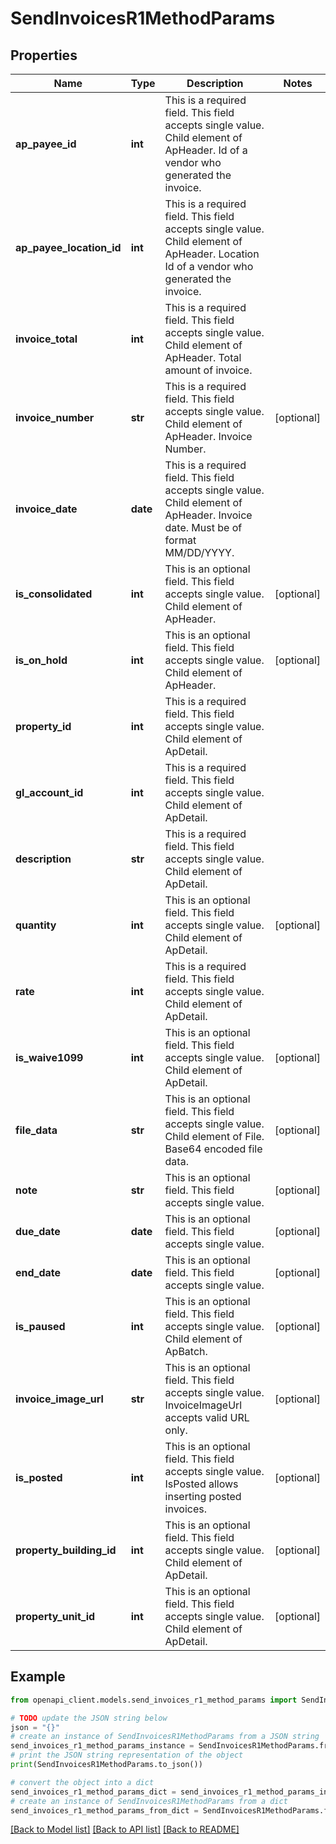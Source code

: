 # SendInvoicesR1MethodParams


## Properties

Name | Type | Description | Notes
------------ | ------------- | ------------- | -------------
**ap_payee_id** | **int** | This is a required field. This field accepts single value. Child element of ApHeader. Id of a vendor who generated the invoice. | 
**ap_payee_location_id** | **int** | This is a required field. This field accepts single value. Child element of ApHeader. Location Id of a vendor who generated the invoice. | 
**invoice_total** | **int** | This is a required field. This field accepts single value. Child element of ApHeader. Total amount of invoice. | 
**invoice_number** | **str** | This is a required field. This field accepts single value. Child element of ApHeader. Invoice Number. | [optional] 
**invoice_date** | **date** | This is a required field. This field accepts single value. Child element of ApHeader. Invoice date. Must be of format MM/DD/YYYY. | 
**is_consolidated** | **int** | This is an optional field. This field accepts single value. Child element of ApHeader. | [optional] 
**is_on_hold** | **int** | This is an optional field. This field accepts single value. Child element of ApHeader. | [optional] 
**property_id** | **int** | This is a required field. This field accepts single value. Child element of ApDetail. | 
**gl_account_id** | **int** | This is a required field. This field accepts single value. Child element of ApDetail. | 
**description** | **str** | This is a required field. This field accepts single value. Child element of ApDetail. | 
**quantity** | **int** | This is an optional field. This field accepts single value. Child element of ApDetail. | [optional] 
**rate** | **int** | This is a required field. This field accepts single value. Child element of ApDetail. | 
**is_waive1099** | **int** | This is an optional field. This field accepts single value. Child element of ApDetail. | [optional] 
**file_data** | **str** | This is an optional field. This field accepts single value. Child element of File. Base64 encoded file data. | [optional] 
**note** | **str** | This is an optional field. This field accepts single value. | [optional] 
**due_date** | **date** | This is an optional field. This field accepts single value. | [optional] 
**end_date** | **date** | This is an optional field. This field accepts single value. | [optional] 
**is_paused** | **int** | This is an optional field. This field accepts single value. Child element of ApBatch. | [optional] 
**invoice_image_url** | **str** | This is an optional field. This field accepts single value. InvoiceImageUrl accepts valid URL only. | [optional] 
**is_posted** | **int** | This is an optional field. This field accepts single value. IsPosted allows inserting posted invoices. | [optional] 
**property_building_id** | **int** | This is an optional field. This field accepts single value. Child element of ApDetail. | [optional] 
**property_unit_id** | **int** | This is an optional field. This field accepts single value. Child element of ApDetail. | [optional] 

## Example

```python
from openapi_client.models.send_invoices_r1_method_params import SendInvoicesR1MethodParams

# TODO update the JSON string below
json = "{}"
# create an instance of SendInvoicesR1MethodParams from a JSON string
send_invoices_r1_method_params_instance = SendInvoicesR1MethodParams.from_json(json)
# print the JSON string representation of the object
print(SendInvoicesR1MethodParams.to_json())

# convert the object into a dict
send_invoices_r1_method_params_dict = send_invoices_r1_method_params_instance.to_dict()
# create an instance of SendInvoicesR1MethodParams from a dict
send_invoices_r1_method_params_from_dict = SendInvoicesR1MethodParams.from_dict(send_invoices_r1_method_params_dict)
```
[[Back to Model list]](../README.md#documentation-for-models) [[Back to API list]](../README.md#documentation-for-api-endpoints) [[Back to README]](../README.md)


